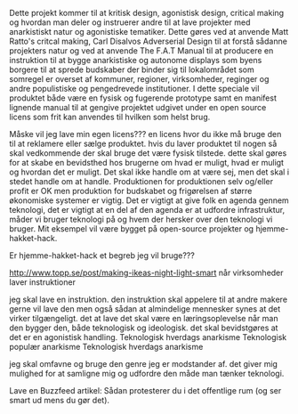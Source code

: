 Dette projekt kommer til at kritisk design, agonistisk design, critical making og hvordan man deler og instruerer andre til at lave projekter med anarkistiskt natur og agonistiske tematiker. Dette gøres ved at anvende Matt Ratto's critcal making, Carl Disalvos Adverserial Design til at forstå sådanne projekters natur og ved at anvende The F.A.T Manual til at producere en instruktion til at bygge anarkistiske og autonome displays som byens borgere til at sprede budskaber der binder sig til lokalområdet som somregel er overset af kommuner, regioner, virksomheder, reginger og andre populistiske og pengedrevede institutioner. I dette speciale vil produktet både være en fysisk og fugerende prototype samt en manifest lignende manual til at gengive projektet udgivet under en open source licens som frit kan anvendes til hvilken som helst brug.

Måske vil jeg lave min egen licens??? en licens hvor du ikke må bruge den til at reklamere eller sælge produktet. hvis du laver produktet til nogen så skal vedkommende der skal bruge det være fysisk tilstede. dette skal gøres for at skabe en bevidsthed hos brugerne om hvad er muligt, hvad er muligt og hvordan det er muligt. Det skal ikke handle om at være sej, men det skal i stedet handle om at handle. Produktionen for produktionen selv og/eller profit er OK men produktion for budskabet og frigørelsen af større økonomiske systemer er vigtig. Det er vigtigt at give folk en agenda gennem teknologi, det er vigtigt at en del af den agenda er at udfordre infrastruktur, måder vi bruger teknologi på og hvem der hersker over den teknologi vi bruger.
Mit eksempel vil være bygget på open-source projekter og hjemme-hakket-hack.

Er hjemme-hakket-hack et begreb jeg vil bruge???

http://www.topp.se/post/making-ikeas-night-light-smart
når virksomheder laver instruktioner


jeg skal lave en instruktion. den instruktion skal appelere til at andre makere gerne vil lave den men også sådan at almindelige mennesker synes at det virker tilgængeligt. det at lave det skal være en læringsoplevelse når man den bygger den, både teknologisk og ideologisk. det skal bevidstgøres at det er en agonistisk handling.
Teknologisk hverdags anarkisme
Teknologisk populær anarkisme
Teknologisk hverdags anarkisme

jeg skal omfavne og bruge den genre jeg er modstander af. det giver mig mulighed for at samligne mig og udfordre den måde man tænker teknologi.

Lave en Buzzfeed artikel:
Sådan protesterer du i det offentlige rum (og ser smart ud mens du gør det).
